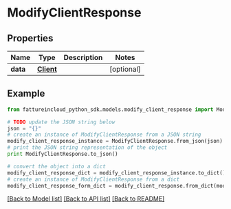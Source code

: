 # ModifyClientResponse


## Properties

Name | Type | Description | Notes
------------ | ------------- | ------------- | -------------
**data** | [**Client**](Client.md) |  | [optional] 

## Example

```python
from fattureincloud_python_sdk.models.modify_client_response import ModifyClientResponse

# TODO update the JSON string below
json = "{}"
# create an instance of ModifyClientResponse from a JSON string
modify_client_response_instance = ModifyClientResponse.from_json(json)
# print the JSON string representation of the object
print ModifyClientResponse.to_json()

# convert the object into a dict
modify_client_response_dict = modify_client_response_instance.to_dict()
# create an instance of ModifyClientResponse from a dict
modify_client_response_form_dict = modify_client_response.from_dict(modify_client_response_dict)
```
[[Back to Model list]](../README.md#documentation-for-models) [[Back to API list]](../README.md#documentation-for-api-endpoints) [[Back to README]](../README.md)


